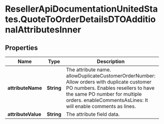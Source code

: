 # ResellerApiDocumentationUnitedStates.QuoteToOrderDetailsDTOAdditionalAttributesInner

## Properties

Name | Type | Description | Notes
------------ | ------------- | ------------- | -------------
**attributeName** | **String** | The attribute name. allowDuplicateCustomerOrderNumber: Allow orders with duplicate customer PO numbers. Enables resellers to have the same PO number for multiple orders. enableCommentsAsLines:  It will enable comments as lines. | [optional] 
**attributeValue** | **String** | The attribute field data. | [optional] 


